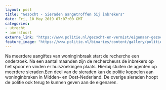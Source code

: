 ```yaml
---
layout: post
title: "Gezocht - Sieraden aangetroffen bij inbrekers"
date: Fri, 10 May 2019 07:07:00 GMT
categories: 
- utrecht 
- amersfoort 
externe_link: "https://www.politie.nl/gezocht-en-vermist/eigenaar-gezocht/2019/mei/03-sieraden-aangetroffen-bij-inbrekers.html"
feature_image: "https://www.politie.nl/binaries/content/gallery/politie/gezocht/gestolen-gevonden/2019/mei/03-mn/2199979_1024.jpg"
---
```


Na meerdere aangiftes van woninginbraak start de recherche een onderzoek. Na een aantal maanden zijn de rechercheurs de inbrekers op het spoor en vinden er huiszoekingen plaats. Hierbij stuiten de agenten op meerdere sieraden.Een deel van de sieraden kan de politie koppelen aan woninginbraken in Midden- en Oost-Nederland. De overige sieraden hoopt de politie ook terug te kunnen geven aan de eigenaren.
